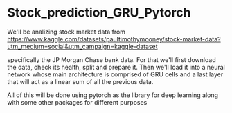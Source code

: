 # Stock_prediction_GRU_Pytorch

We'll be analizing stock market data from https://www.kaggle.com/datasets/paultimothymooney/stock-market-data?utm_medium=social&utm_campaign=kaggle-dataset

specifically the JP Morgan Chase bank data. For that we'll first download the data, check its health, split and prepare it. Then we'll load it into a neural network whose main architecture is comprised of GRU cells and a last layer that will act as a linear sum of all the previous data. 

All of this will be done using pytorch as the library for deep learning along with some other packages for different purposes
